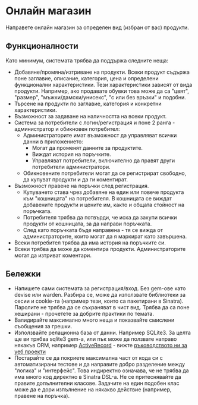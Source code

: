 # Онлайн магазин

Направете онлайн магазин за определен вид (избран от вас) продукти.

## Функционалности

Като минимум, системата трябва да поддържа следните неща:

- Добавяне/промяна/изтриване на продукти. Всеки продукт съдържа поне заглавие, описание, категория, цена и
  определени функционални характеристики. Тези характеристики зависят от вида продукти. Например, ако продавате
  обувки това може да са "цвят", "размер", "мъжки/дамски/унисекс", "с или без връзки" и подобни.
- Търсене на продукти по заглавие, категория и конкретни характеристики.
- Възможност за задаване на наличността на всеки продукт.
- Система за потребители с логин/регистрация и поне 2 ранга - администратор и обикновен потребител:
    - Администраторите имат възможност да управляват всички данни в приложението:
        - Могат да променят данните за продуктите.
        - Виждат история на поръчките.
        - Управляват потребители, включително да правят други потребители администратори.
    - Обикновените потребители могат да се регистрират свободно, да купуват продукти и да ги коментират.
- Възможност правене на поръчки след регистрация.
    - Купуването става чрез добавяне на един или повече продукта към "кошницата" на потребителя.
      В кошницата се виждат добавените продукти и цените им, както и общата стойност на поръчката.
    - Потребителя трябва да потвърди, че иска да закупи всички продукти от кошницата, за да направи поръчката.
    - След като поръчката бъде направена - тя се вижда от администраторите, които могат да я маркират като
      завършена.
- Всеки потребител трябва да има история на поръчките си.
- Всеки трябва да може да коментира продукти. Администраторите могат да изтриват коментари.

## Бележки

- Напишете сами системата за регистрация/вход. Без gem-ове като devise или warden.
  Разбира се, може да използвате библиотеки за сесии и cookie-та (например тези, които са пакетирани в Sinatra).
  Паролите не трябва да се съхраняват в чист вид. Трябва да са поне хеширани - прочетете за добрите
  практики по темата.
- Валидирайте максимално много неща и показвайте смислени съобщения за грешки.
- Използвайте релационна база от данни. Например SQLite3. За целта ще ви трябва sqlite3 gem-а,
  или пък може да ползвате направо някакъв ORM, например
  [ActiveRecord](http://guides.rubyonrails.org/active_record_basics.html) -
  вижте [ръководството ни за уеб проекти](https://github.com/fmi/ruby-course-guides/blob/master/web-with-sinatra-basics.md)
- Постарайте се да покриете максимална част от кода си с автоматизирани тестове и да направите добро разделение
  между "логика" и "интерфейс". Това индиректно означава, че не трябва да има много код директно в Sinatra DSL-а.
  Не се притеснявайте да правите допълнителни класове. Задачите на един подобен клас може да е дори изпълнение на
  някакво действие (например, правене на поръчка).
